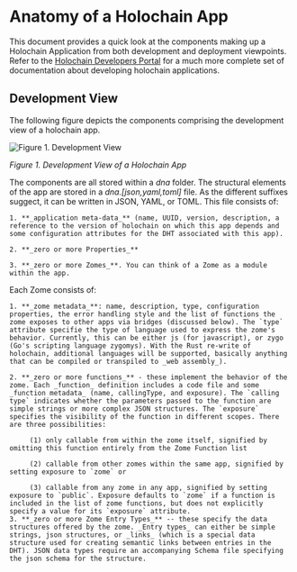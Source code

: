# Anatomy of a Holochain App

This document provides a quick look at the components making up a Holochain Application from both development and deployment viewpoints. Refer to the [Holochain Developers Portal](https://developer.holochain.org) for a much more complete set of documentation about developing holochain applications.

## Development View

The following figure depicts the components comprising the development view of a holochain app.

![Figure 1. Development View](../images/Holochain%20App%20Anatomy.png)

_Figure 1. Development View of a Holochain App_

The components are all stored within a _dna_ folder. The structural elements of the app are stored in a _dna.[json,yaml,toml]_ file. As the different suffixes suggect, it can be written in JSON, YAML, or TOML. This file consists of:

    1. **_application meta-data_** (name, UUID, version, description, a reference to the version of holochain on which this app depends and some configuration attributes for the DHT associated with this app). 
    
    2. **_zero or more Properties_**
    
    3. **_zero or more Zomes_**. You can think of a Zome as a module within the app.
    

Each Zome consists of:

    1. **_zome metadata_**: name, description, type, configuration properties, the error handling style and the list of functions the zome exposes to other apps via bridges (discussed below). The `type` attribute specifie the type of language used to express the zome's behavior. Currently, this can be either js (for javascript), or zygo (Go's scripting language zygomys). With the Rust re-write of holochain, additional languages will be supported, basically anything that can be compiled or transpiled to _web assembly_).
    
    2. **_zero or more functions_** - these implement the behavior of the zome. Each _function_ definition includes a code file and some _function metadata_ (name, callingType, and exposure). The `calling type` indicates whether the parameters passed to the function are simple strings or more complex JSON structures. The `exposure` specifies the visibility of the function in different scopes. There are three possibilities:   
    
         (1) only callable from within the zome itself, signified by omitting this function entirely from the Zome Function list 
         
         (2) callable from other zomes within the same app, signified by setting exposure to `zome` or 
         
         (3) callable from any zome in any app, signified by setting exposure to `public`. Exposure defaults to `zome` if a function is included in the list of zome functions, but does not explicitly specify a value for its `exposure` attribute. 
    3. **_zero or more Zome Entry Types_** -- these specify the data structures offered by the zome. _Entry types_ can either be simple strings, json structures, or _links_ (which is a special data structure used for creating semantic links between entries in the DHT). JSON data types require an accompanying Schema file specifying the json schema for the structure.
    
    

    
